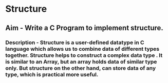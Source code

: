 # Structure
## Aim - Write a C Program to implement structure.
### Description - Structure is a user-defined datatype in C language which allows us to combine data of different types together. Structure helps to construct a complex data type . It is similar to an Array, but an array holds data of similar type only. But structure on the other hand, can store data of any type, which is practical more useful.
